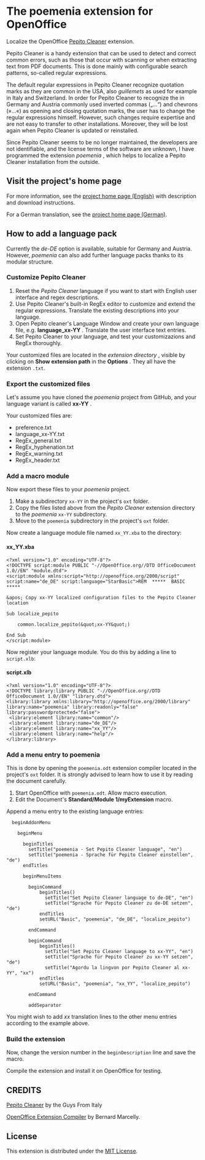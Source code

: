 # The poemenia extension for OpenOffice

Localize the OpenOffice [Pepito Cleaner](https://pepitoweb.altervista.org/pepito_cleaner/index.php) extension. 

Pepito Cleaner is a handy extension that can be used to detect and correct common errors, such as those that occur with scanning or when extracting text from PDF documents. This is done mainly with configurable search patterns, so-called regular expressions. 

The default regular expressions in Pepito Cleaner recognize quotation marks as they are common in the USA, also  _guillemets_  as used for example in Italy and Switzerland. In order for Pepito Cleaner to recognize the in Germany and Austria commonly used inverted commas („…“) and chevrons (»…«) as opening and closing quotation marks, the user has to change the regular expressions himself. However, such changes require expertise and are not easy to transfer to other installations. Moreover, they will be lost again when Pepito Cleaner is updated or reinstalled.

Since Pepito Cleaner seems to be no longer maintained, the developers are not identifiable, and the license terms of the software are unknown, I have programmed the extension  _poemenia_ , which helps to localize a Pepito Cleaner installation from the outside. 


## Visit the project's home page

For more information, see the [project home page (English)](https://peter88213.github.io/poemenia/index-en) with description and download instructions.

For a German translation, see the [project home page (German)](https://peter88213.github.io/poemenia/).


## How to add a language pack

Currently the  _de-DE_  option is available, suitable for Germany and Austria. However,  _poemenia_  can also add further language packs thanks to its modular structure.

### Customize Pepito Cleaner

1. Reset the  _Pepito Cleaner_  language if you want to start with English user interface and regex descriptions.
2. Use Pepito Cleaner's built-in RegEx editor to customize and extend the regular expressions. Translate the existing descriptions into your language.
3. Open Pepito cleaner's Language Window and create your own language file, e.g.  __language_xx-YY__ . Translate the user interface text entries.
4. Set Pepito Cleaner to your language, and test your customizazions and RegEx thoroughly.

Your customized files are located in the  _extension directory_ , visible by clicking on  __Show extension path__  in the  __Options__ . They all have the extension `.txt`.  

### Export the customized files

Let's assume you have cloned the  _poemenia_  project from GitHub, and your language variant is called  __xx-YY__ . 

Your customized files are:
* preference.txt
* language_xx-YY.txt
* RegEx_general.txt
* RegEx_hyphenation.txt
* RegEx_warning.txt
* RegEx_header.txt

### Add a macro module

Now export these files to your  _poemenia_  project.

1. Make a subdirectory `xx-YY`  in the project's `oxt` folder.
2. Copy the files listed above from the  _Pepito Cleaner_  extension directory to the  _poemenia_  `xx-YY` subdirectory.
3. Move to the `poemenia` subdirectory in the project's `oxt` folder.

Now create a language module file named `xx_YY.xba` to the directory: 

#### xx_YY.xba

```
<?xml version="1.0" encoding="UTF-8"?>
<!DOCTYPE script:module PUBLIC "-//OpenOffice.org//DTD OfficeDocument 1.0//EN" "module.dtd">
<script:module xmlns:script="http://openoffice.org/2000/script" script:name="de_DE" script:language="StarBasic">REM  *****  BASIC  *****

&apos; Copy xx-YY localized configuration files to the Pepito Cleaner location

Sub localize_pepito

	common.localize_pepito(&quot;xx-YY&quot;)

End Sub
</script:module>
```

Now register your language module. You do this by adding a line to `script.xlb`:

#### script.xlb

```
<?xml version="1.0" encoding="UTF-8"?>
<!DOCTYPE library:library PUBLIC "-//OpenOffice.org//DTD OfficeDocument 1.0//EN" "library.dtd">
<library:library xmlns:library="http://openoffice.org/2000/library" library:name="poemenia" library:readonly="false" library:passwordprotected="false">
 <library:element library:name="common"/>
 <library:element library:name="de_DE"/>
 <library:element library:name="xx_YY"/>
 <library:element library:name="help"/>
</library:library>
```

### Add a menu entry to poemenia

This is done by opening the `poemenia.odt` extension compiler located in the project's `oxt` folder. It is strongly advised to learn how to use it by reading the document carefully. 

1. Start OpenOffice with `poemenia.odt`. Allow macro execution.
2. Edit the Document's  __Standard/Module 1/myExtension__  macro.

Append a menu entry to the existing language entries:

```
  beginAddonMenu

    beginMenu
    
      beginTitles
        setTitle("poemenia - Set Pepito Cleaner language", "en")
        setTitle("poemenia - Sprache für Pepito Cleaner einstellen", "de")
      endTitles

      beginMenuItems

        beginCommand
            beginTitles()
              setTitle("Set Pepito Cleaner language to de-DE", "en")
              setTitle("Sprache für Pepito Cleaner zu de-DE setzen", "de")
            endTitles
            setURL("Basic", "poemenia", "de_DE", "localize_pepito")

        endCommand

        beginCommand
            beginTitles()
              setTitle("Set Pepito Cleaner language to xx-YY", "en")
              setTitle("Sprache für Pepito Cleaner zu xx-YY setzen", "de")
              setTitle("Agordu la lingvon por Pepito Cleaner al xx-YY", "xx")
            endTitles
            setURL("Basic", "poemenia", "xx_YY", "localize_pepito")

        endCommand
        
        addSeparator

```

You might wish to add  _xx_  translation lines to the other menu entries according to the example above.

### Build the extension

Now, change the version number in the `beginDescription` line and save the macro.

Compile the extension and install it on OpenOffice for testing. 



## CREDITS

[Pepito Cleaner](https://pepitoweb.altervista.org/pepito_cleaner/index.php) by the Guys From Italy

[OpenOffice Extension Compiler](https://wiki.openoffice.org/wiki/Extensions_Packager#Extension_Compiler) by Bernard Marcelly.


## License

This extension is distributed under the [MIT License](http://www.opensource.org/licenses/mit-license.php).
